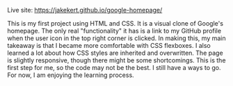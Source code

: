 Live site: https://jakekert.github.io/google-homepage/

This is my first project using HTML and CSS. It is a visual clone of Google's homepage. The only real "functionality" it has is a link to my GitHub profile when the user icon in the top right corner is clicked. In making this, my main takeaway is that I became more comfortable with CSS flexboxes. I also learned a lot about how CSS styles are inherited and overwritten. The page is slightly responsive, though there might be some shortcomings. This is the first step for me, so the code may not be the best. I still have a ways to go. For now, I am enjoying the learning process.